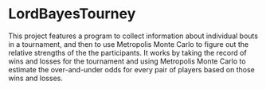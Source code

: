 # LordBayesTourney

This project features a program to collect information about individual bouts in a tournament,
and then to use Metropolis Monte Carlo to figure out the relative strengths of the the participants.
It works by taking the record of wins and losses for the tournament and using Metropolis Monte Carlo
to estimate the over-and-under odds for every pair of players based on those wins and losses.
